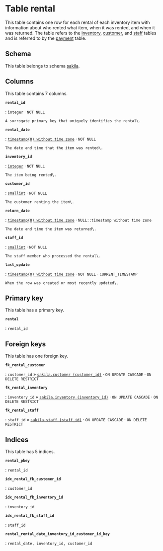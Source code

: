 # Table **rental**

This table contains one row for each rental of each inventory item with information about who rented what item, when it was rented, and when it was returned\. The table refers to the [inventory](../../tables/inventory), [customer](../../tables/customer), and [staff](../../tables/staff) tables and is referred to by the [payment](../../tables/payment) table\.

## Schema

This table belongs to schema [sakila](../../schema).

## Columns

This table contains 7 columns.

**`rental_id`**

:   [`integer`](https://www.postgresql.org/docs/current/datatype-numeric.html) · `NOT NULL`

    A surrogate primary key that uniquely identifies the rental\.

**`rental_date`**

:   [`timestamp(0) without time zone`](https://www.postgresql.org/docs/current/datatype-datetime.html) · `NOT NULL`

    The date and time that the item was rented\.

**`inventory_id`**

:   [`integer`](https://www.postgresql.org/docs/current/datatype-numeric.html) · `NOT NULL`

    The item being rented\.

**`customer_id`**

:   [`smallint`](https://www.postgresql.org/docs/current/datatype-numeric.html) · `NOT NULL`

    The customer renting the item\.

**`return_date`**

:   [`timestamp(0) without time zone`](https://www.postgresql.org/docs/current/datatype-datetime.html) · `NULL::timestamp without time zone`

    The date and time the item was returned\.

**`staff_id`**

:   [`smallint`](https://www.postgresql.org/docs/current/datatype-numeric.html) · `NOT NULL`

    The staff member who processed the rental\.

**`last_update`**

:   [`timestamp(0) without time zone`](https://www.postgresql.org/docs/current/datatype-datetime.html) · `NOT NULL` · `CURRENT_TIMESTAMP`

    When the row was created or most recently updated\.

## Primary key

This table has a primary key.

**`rental`**

:   `rental_id`

## Foreign keys

This table has one foreign key.

**`fk_rental_customer`**

:   `customer_id` » [`sakila.customer (customer_id)`](../../sakila/tables/customer) · `ON UPDATE CASCADE` · `ON DELETE RESTRICT`

**`fk_rental_inventory`**

:   `inventory_id` » [`sakila.inventory (inventory_id)`](../../sakila/tables/inventory) · `ON UPDATE CASCADE` · `ON DELETE RESTRICT`

**`fk_rental_staff`**

:   `staff_id` » [`sakila.staff (staff_id)`](../../sakila/tables/staff) · `ON UPDATE CASCADE` · `ON DELETE RESTRICT`

## Indices

This table has 5 indices.

**`rental_pkey`**

:   `rental_id`

**`idx_rental_fk_customer_id`**

:   `customer_id`

**`idx_rental_fk_inventory_id`**

:   `inventory_id`

**`idx_rental_fk_staff_id`**

:   `staff_id`

**`rental_rental_date_inventory_id_customer_id_key`**

:   `rental_date, inventory_id, customer_id`
